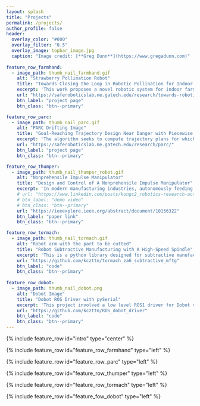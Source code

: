 ```yaml
---
layout: splash
title: "Projects"
permalink: /projects/
author_profile: false
header:
  overlay_color: "#000"
  overlay_filter: "0.5"
  overlay_image: topbar_image.jpg
  caption: "Image credit: [**Greg Dunn**](https://www.gregadunn.com)"
    
feature_row_farmhand:
  - image_path: thumb_nail_farmhand.gif
    alt: "Strawberry Pollination Robot"
    title: "Towards Closing the Loop in Robotic Pollination for Indoor Farming via Autonomous Microscopic Inspection"
    excerpt: 'This work proposes a novel robotic system for indoor farming. The proposed hardware combines a 7-degree-of-freedom (DOF) manipulator arm with a custom end-effector, comprised of an endoscope camera, a 2-DOF microscope subsystem, and a custom vibrating pollination tool; this is paired with algorithms to detect and estimate the pose of strawberry flowers, navigate to each flower, pollinate using the tool, and inspect with the microscope.'
    url: "https://saferoboticslab.me.gatech.edu/research/towards-robotic-pollination/"
    btn_label: "project page"
    btn_class: "btn--primary"

feature_row_parc:
  - image_path: thumb_nail_parc.gif
    alt: "PARC Drifting Image"
    title: "Goal-Reaching Trajectory Design Near Danger with Piecewise Affine Reach-avoid Computation"
    excerpt: 'The algorithm seeks to compute trajectory plans for which a robot is guaranteed to reach a goal and to avoid obstacles in the specific near danger case, also known as a narrow gap, where the agent starts near the goal, but must navigate through tight obstacles that block its path.'
    url: "https://saferoboticslab.me.gatech.edu/research/parc/"
    btn_label: "project page"
    btn_class: "btn--primary"

feature_row_thumper:
  - image_path: thumb_nail_thumper_robot.gif
    alt: "Nonprehensile Impulse Manipulator"
    title: "Design and Control of A Nonprehensile Impulse Manipulator"
    excerpt: 'In modern manufacturing industries, autonomously feeding unsorted small components such as bolts and nuts into ongoing robot assembly processes has been a challenging topic for years because most commonly used devices, albeit possess a great processing speed, are not versatile enough to economically adapt to any new parts. In this project, we built a novel part feeder that uses impulse shocks to flip parts into poses more suitable for grasping.' 
    # url: "https://www.linkedin.com/posts/kongc2_robotics-research-activity-7038741450318073856-GMZA?"
    # btn_label: "demo video"
    # btn_class: "btn--primary"
    url: "https://ieeexplore.ieee.org/abstract/document/10156322"
    btn_label: "paper link"
    btn_class: "btn--primary"

feature_row_tormach:
  - image_path: thumb_nail_tormach.gif
    alt: "Robot arm with the part to be cutted"
    title: "Robot Subtractive Manufacturing with A High-Speed Spindle"
    excerpt: 'This is a python library designed for subtractive manufacturing applications using the Tormach ZA6 robotic arm, integrated with a high-speed spindle and an ATI Force/Torque sensor. The library offers functions for calibrating the workspace, assessing shape feasibility by checking for singularities and joint limits, and determining optimal part placement. It includes code for generating Cartesian path profiles and solving for joint angle trajectories using quadratic programming, enabling precise, closed-loop force control and efficient path planning for manufacturing tasks.'
    url: "https://github.com/kczttm/tormach_za6_subtractive_mftg"
    btn_label: "code"
    btn_class: "btn--primary"
  
feature_row_dobot:
  - image_path: thumb_nail_dobot.png
    alt: "Dobot Image"
    title: "Dobot ROS Driver with pySerial"
    excerpt: 'This project involved a low level ROS1 driver for Dobot v1.0. The functionality includes the reading and controlling of joint angles, forward kinematics, inverse kinematics, integration with usb webcam.'
    url: "https://github.com/kczttm/ROS_dobot_driver"
    btn_label: "code"
    btn_class: "btn--primary"
---
```


{% include feature_row id="intro" type="center" %}

{% include feature_row id="feature_row_farmhand" type="left" %}

{% include feature_row id="feature_row_parc" type="left" %}

{% include feature_row id="feature_row_thumper" type="left" %}

{% include feature_row id="feature_row_tormach" type="left" %}

{% include feature_row id="feature_fow_dobot" type="left" %}

